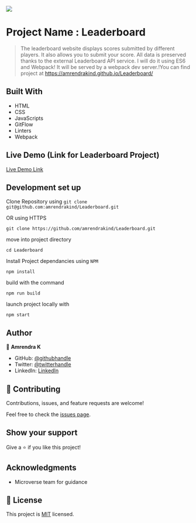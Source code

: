 
![](https://img.shields.io/badge/Microverse-blueviolet)

# Project Name : Leaderboard

>The leaderboard website displays scores submitted by different players. It also allows you to submit your score. All data is preserved thanks to the external Leaderboard API service. I will do it using ES6 and Webpack! It will be served by a webpack dev server.!You can find project at https://amrendrakind.github.io/Leaderboard/


## Built With

- HTML
- CSS
- JavaScripts
- GitFlow
- Linters
- Webpack


## Live Demo (Link for Leaderboard Project)

[Live Demo Link](https://amrendrakind.github.io/Leaderboard)


## Development set up

Clone Repository  using 
`git clone git@github.com:amrendrakind/Leaderboard.git` 

OR  using HTTPS

`git clone https://github.com/amrendrakind/Leaderboard.git` 

move into project directory

`cd Leaderboard`

Install  Project dependancies using `NPM` 

`npm install`

build with the command 

`npm run build`

launch project locally with 

`npm start`

## Author

👤 **Amrendra K**

- GitHub: [@githubhandle](https://github.com/amrendrakind)
- Twitter: [@twitterhandle](https://twitter.com/amrendrak_)
- LinkedIn: [LinkedIn](https://linkedin.com/in/amrendraakumar)


## 🤝 Contributing

Contributions, issues, and feature requests are welcome!

Feel free to check the [issues page](../../issues/).

## Show your support

Give a ⭐️ if you like this project!

## Acknowledgments

- Microverse team for guidance

## 📝 License

This project is [MIT](./MIT.md) licensed.
